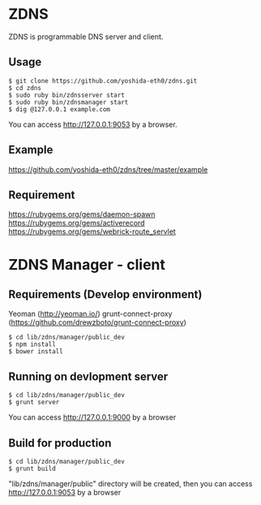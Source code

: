 # ZDNS

ZDNS is programmable DNS server and client.  

## Usage

    $ git clone https://github.com/yoshida-eth0/zdns.git
    $ cd zdns
    $ sudo ruby bin/zdnsserver start
    $ sudo ruby bin/zdnsmanager start
    $ dig @127.0.0.1 example.com

You can access http://127.0.0.1:9053 by a browser.  

## Example

https://github.com/yoshida-eth0/zdns/tree/master/example  

## Requirement

https://rubygems.org/gems/daemon-spawn  
https://rubygems.org/gems/activerecord  
https://rubygems.org/gems/webrick-route_servlet  


# ZDNS Manager - client

## Requirements (Develop environment)

Yeoman (http://yeoman.io/)
grunt-connect-proxy (https://github.com/drewzboto/grunt-connect-proxy)

    $ cd lib/zdns/manager/public_dev
    $ npm install
    $ bower install

## Running on devlopment server

    $ cd lib/zdns/manager/public_dev
    $ grunt server

You can access http://127.0.0.1:9000 by a browser

## Build for production

    $ cd lib/zdns/manager/public_dev
    $ grunt build

"lib/zdns/manager/public" directory will be created, then you can access http://127.0.0.1:9053 by a browser